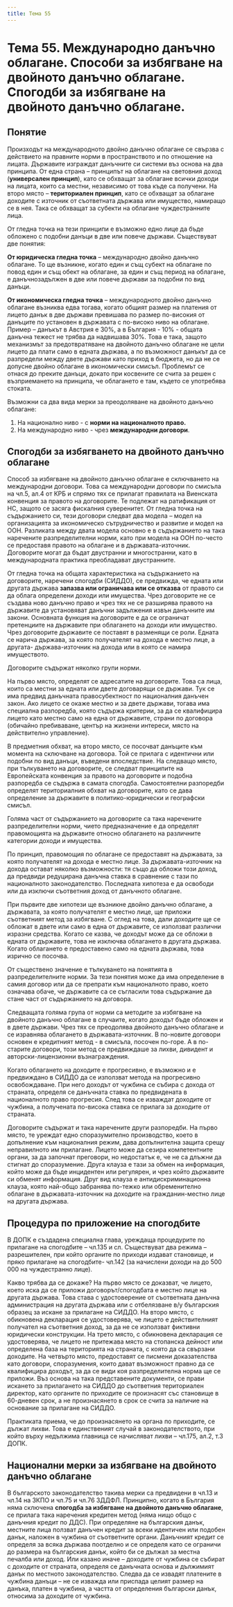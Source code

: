 ```yaml
---
title: Тема 55
---
```


# **Тема 55. Международно данъчно облагане. Способи за избягване на двойното данъчно облагане. Спогодби за избягване на двойното данъчно облагане.**
## Понятие
Произходът на международното двойно данъчно облагане се свързва с действието на правните норми в пространството и по отношение на лицата. Държавите изграждат данъчните си системи въз основа на два принципа. От една страна – принципът на облагане на световния доход (**универсален принцип**), като се обхващат за облагане всички доходи на лицата, които са местни, независимо от това къде са получени. На второ място – **териториален принцип**, като се обхващат за облагане доходите с източник от съответната държава или имущество, намиращо се в нея. Така се обхващат за субекти на облагане чуждестранните лица. 

От гледна точка на тези принципи е възможно едно лице да бъде обложено с подобни данъци в две или повече държави. Съществуват две понятия:

**От юридическа гледна точка** – международно двойно данъчно облагане. То ще възникне, когато един и същ субект на облагане по повод един и същ обект на облагане, за един и същ период на облагане, е данъчнозадължен в две или повече държави за подобни по вид данъци. 

**От икономическа гледна точка** – международното двойно данъчно облагане възниква едва тогава, когато общият размер на платения от лицето данък в две държави превишава по размер по-високия от данъците по установен в държавата с по-високо ниво на облагане. Пример – данъкът в Австрия е 30%, а в България - 10% - общата данъчна тежест не трябва да надвишава 30%.  Това е така, защото механизмът за предотвратяване на двойното данъчно облагане не цели лицето да плати само в едната държава, а по възможност данъкът да се разпредели между двете държави като приход в бюджета, но да не се допусне двойно облагане в икономически смисъл. Проблемът се отнася до преките данъци, докато при косвените се счита за решен с възприемането на принципа, че облагането е там, където се употребява стоката. 

Възможни са два вида мерки за преодоляване на двойното данъчно облагане:

1. На национално ниво - с **норми на националното право.**
2. На международно ниво - чрез **международни договори**. 

## Спогодби за избягването на двойното данъчно облагане
Способ за избягване на двойното данъчно облагане е сключването на международни договори. Това са международни договори по смисъла на чл.5, ал.4 от КРБ и спрямо тях се прилагат правилата на Виенската конвенция за правото на договорите. Те подлежат на ратификация от НС, защото се засяга фискалния суверенитет. От гледна точка на съдържанието си, тези договори следват два модела – модел на организацията за икономическо сътрудничество и развитие и модел на ООН. Разликата между двата модела основно е в съдържанието на така наречените разпределителни норми, като при модела на ООН по-често се предоставя правото на облагане и в държавата-източник. Договорите могат да бъдат двустранни и многостранни, като в международната практика преобладават двустранните. 

От гледна точка на общата характеристика на съдържанието на договорите, наречени спогодби (СИДДО), се предвижда, че едната или другата държава **запазва или ограничава или се отказва** от правото си да облага определени доходи или имущества. Чрез договорите не се създава ново данъчно право и чрез тях не се разширява правото на държавите да установяват данъчни задължения извън данъчните им закони. Основната функция на договорите е да се ограничат претенциите на държавите при облагането на доходи или имущество. Чрез договорите държавите се поставят в разменящи се роли. Едната се нарича държава, за която получателят на дохода е местно лице, а другата- държава-източник на дохода или в която се намира имуществото. 

Договорите съдържат няколко групи норми. 

На първо място, определят се адресатите на договорите. Това са лица, които са местни за едната или двете договарящи се държави. Тук се има предвид данъчната правосубектност по националния данъчен закон. Ако лицето се окаже местно и за двете държави, тогава има специална разпоредба, която съдържа критерии, за да се квалифицира лицето като местно само на една от държавите, страни по договора (обичайно пребиваване, център на жизнени интереси, място на действително управление).

В предметния обхват, на второ място, се посочват данъците към момента на сключване на договора. Той се прилага с идентични или подобни по вид данъци, въведени впоследствие. На следващо място, при тълкуването на договорите, се следват принципите на Европейската конвенция за правото на договорите и подобна разпоредба се съдържа в самата спогодба. Самостоятелни разпоредби определят териториалния обхват на договорите, като се дава определение за държавите в политико-юридически и географски смисъл. 

Голяма част от съдържанието на договорите са така наречените разпределителни норми, чието предназначение е да определят правомощията на държавите относно облагането на различните категории доходи и имущества. 

По принцип, правомощия по облагане се предоставят на държавата, за която получателят на дохода е местно лице. За държавата-източник на дохода остават няколко възможности: тя също да обложи този доход, да предвиди редуцирана данъчна ставка в сравнение с тази по националното законодателство. Последната хипотеза е да освободи или да изключи съответния доход от данъчното облагане. 

При първите две хипотези ще възникне двойно данъчно облагане, а държавата, за която получателят е местно лице, ще приложи съответният метод за избягване. С оглед на това, дали доходите ще се обложат в двете или само в една от държавите, се използват различни изразни средства. Когато се казва, че доходът може да се обложи в едната от държавите, това не изключва облагането в другата държава. Когато облагането е предоставено само на едната държава, това изрично се посочва. 

От съществено значение е тълкуването на понятията в разпределителните норми. За тези понятия може да има определение в самия договор или да се препрати към националното право, което означава обаче, че държавите са се съгласили това съдържание да стане част от съдържанието на договора. 

Следващата голяма група от норми са методите за избягване на двойното данъчно облагане в случаите, когато доходът бъде обложен и в двете държави. Чрез тях се преодолява двойното данъчно облагане и се изравнява облагането в държавата-източник. В по-новите договори основен е кредитният метод - в смисъла, посочен по-горе. А в по-старите договори, този метод се предвиждаше за лихви, дивидент и авторски-лицензионни възнаграждения. 

Когато облагането на доходите е прогресивно, е възможно и е предвиждано в СИДДО да се използват метода на прогресивно освобождаване. При него доходът от чужбина се събира с дохода от страната, определя се данъчната ставка по предвидената в националното право прогресия. След това се изваждат доходите от чужбина, а получената по-висока ставка се прилага за доходите от страната. 

Договорите съдържат и така наречените други разпоредби. На първо място, те уреждат едно споразумително производство, което в допълнение към националния режим, дава допълнителна защита срещу неправилното им прилагане. Лицето може да сезира компетентните органи, за да започнат преговори, но недостатък е, че не са длъжни да стигнат до споразумение. Друга клауза е тази за обмен на информация, който може да бъде инцидентен или регулярен, и чрез който държавите си обменят информация. Друг вид клауза е антидискриминационна клауза, която най-общо забранява по-тежко или обременително облагане в държавата-източник на доходите на гражданин-местно лице на другата държава. 

## Процедура по приложение на спогодбите
В ДОПК е създадена специална глава, уреждаща процедурите по прилагане на спогодбите – чл.135 и сл. Съществуват два режима – разрешителен, при който органите по приходи издават становище, и пряко прилагане на спогодбите- чл.142 (за начислени доходи на до 500 000 на чуждестранно лице). 

Какво трябва да се докаже? На първо място се доказват, че лицето, което иска да се приложи договорът/спогодбата е местно лице на другата държава. Това става с удостоверение от съответната данъчна администрация на другата държава или с отбелязване в/у българския образец за искане за прилагане на СИДДО. На второ място, с обикновена декларация се удостоверява, че лицето е действителният получател на съответния доход, за да не се използват фиктивни юридически конструкции. На трето място, с обикновена декларация се удостоверява, че лицето не притежава място на стопанска дейност или определена база на територията на страната, с която да са свързани доходите. На четвърто място, предоставят се писмени доказателства като договори, споразумения, които дават възможност правно да се квалифицира доходът, за да се види коя разпределителна норма ще се приложи. Въз основа на така представените документи, се прави искането за прилагането на СИДДО до съответния териториален директор, като органите по приходите се произнасят със становище в 60-дневен срок, а не произнасянето в срок се счита за наличие на основание за прилагане на СИДДО.

Практиката приема, че до произнасянето на органа по приходите, се дължат лихви. Това е единственият случай в законодателството, при който върху недължима главница се начисляват лихви – чл.175, ал.2, т.3 ДОПК. 

## Национални мерки за избягване на двойното данъчно облагане
В българското законодателство такива мерки са предвидени в чл.13 и чл.14 на ЗКПО и чл.75 и чл.76 ЗДДФЛ. Принципно, когато в България няма сключена **спогодба за избягване на двойното данъчно облагане**, се прилага така наречения кредитен метод (няма нищо общо с данъчния кредит по ДДС). При определяне на българския данък, местните лица ползват данъчен кредит за всеки идентичен или подобен данък, наложен в чужбина от съответните органи. Данъчният кредит се определя за всяка държава поотделно и се определя като се ограничи до размера на българския данък, който би се дължал за местна печалба или доход. Или казано иначе – доходите от чужбина се събират с доходите от страната, определя се данъчната основа и дължимият данък по местното законодателство.  Следва да се извадят платените в чужбина данъци – не се изважда или приспада целият размер на данъка, платен в чужбина, а частта от определения български данък, относима за доходите от чужбина.

